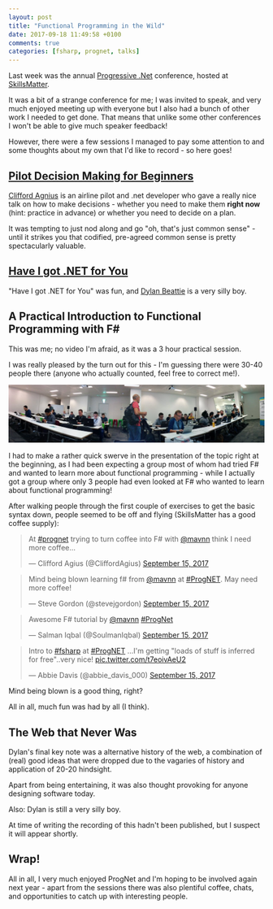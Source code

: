 ```yaml
---
layout: post
title: "Functional Programming in the Wild"
date: 2017-09-18 11:49:58 +0100
comments: true
categories: [fsharp, prognet, talks]
---
```

Last week was the annual [Progressive .Net](https://skillsmatter.com/conferences/8268-progressive-dot-net-2017) conference, hosted at [SkillsMatter](https://skillsmatter.com).

It was a bit of a strange conference for me; I was invited to speak, and very much enjoyed meeting up with everyone but I also had a bunch of other work I needed to get done. That means that unlike some other conferences I won't be able to give much speaker feedback!

However, there were a few sessions I managed to pay some attention to and some thoughts about my own that I'd like to record - so here goes!

<!-- more -->

## [Pilot Decision Making for Beginners](https://skillsmatter.com/skillscasts/10458-pilot-decision-management#video)

[Clifford Agnius](https://twitter.com/CliffordAgius) is an airline pilot and .net developer who gave a really nice talk on how to make decisions - whether you need to make them **right now** (hint: practice in advance) or whether you need to decide on a plan.

It was tempting to just nod along and go "oh, that's just common sense" - until it strikes you that codified, pre-agreed common sense is pretty spectacularly valuable.

## [Have I got .NET for You](https://skillsmatter.com/skillscasts/10670-have-i-got-dot-net-for-you)

"Have I got .NET for You" was fun, and [Dylan Beattie](https://twitter.com/dylanbeattie) is a very silly boy.

<h2>A Practical Introduction to Functional Programming with F#</h2>

This was me; no video I'm afraid, as it was a 3 hour practical session.

I was really pleased by the turn out for this - I'm guessing there were 30-40 people there (anyone who actually counted, feel free to correct me!).

![View of the room filling up](/images/crowd_view.jpg)

I had to make a rather quick swerve in the presentation of the topic right at the beginning, as I had been expecting a group most of whom had tried F# and wanted to learn more about functional programming - while I actually got a group where only 3 people had even looked at F# who wanted to learn about functional programming!

After walking people through the first couple of exercises to get the basic syntax down, people seemed to be off and flying (SkillsMatter has a good coffee supply):

<blockquote class="twitter-tweet" data-partner="tweetdeck"><p lang="en" dir="ltr">At <a href="https://twitter.com/hashtag/prognet?src=hash">#prognet</a> trying to turn coffee into F# with <a href="https://twitter.com/mavnn">@mavnn</a> think I need more coffee...</p>&mdash; Clifford Agius (@CliffordAgius) <a href="https://twitter.com/CliffordAgius/status/908645096622522368">September 15, 2017</a></blockquote>

<blockquote class="twitter-tweet" data-partner="tweetdeck"><p lang="en" dir="ltr">Mind being blown learning f# from <a href="https://twitter.com/mavnn">@mavnn</a> at <a href="https://twitter.com/hashtag/ProgNET?src=hash">#ProgNET</a>. May need more coffee!</p>&mdash; Steve Gordon (@stevejgordon) <a href="https://twitter.com/stevejgordon/status/908635653675585536">September 15, 2017</a></blockquote>

<blockquote class="twitter-tweet" data-partner="tweetdeck"><p lang="en" dir="ltr">Awesome F# tutorial by <a href="https://twitter.com/mavnn">@mavnn</a> <a href="https://twitter.com/hashtag/ProgNet?src=hash">#ProgNet</a></p>&mdash; Salman Iqbal (@SoulmanIqbal) <a href="https://twitter.com/SoulmanIqbal/status/908638281201537024">September 15, 2017</a></blockquote>

<blockquote class="twitter-tweet" data-partner="tweetdeck"><p lang="en" dir="ltr">Intro to <a href="https://twitter.com/hashtag/fsharp?src=hash">#fsharp</a> at <a href="https://twitter.com/hashtag/ProgNET?src=hash">#ProgNET</a> ...I&#39;m getting &quot;loads of stuff is inferred for free&quot;..very nice! <a href="https://t.co/t7eoivAeU2">pic.twitter.com/t7eoivAeU2</a></p>&mdash; Abbie Davis (@abbie_davis_000) <a href="https://twitter.com/abbie_davis_000/status/908628569001267200">September 15, 2017</a></blockquote>
<script async src="//platform.twitter.com/widgets.js" charset="utf-8"></script>

Mind being blown is a good thing, right?

All in all, much fun was had by all (I think).

## The Web that Never Was

Dylan's final key note was a alternative history of the web, a combination of (real) good ideas that were dropped due to the vagaries of history and application of 20-20 hindsight.

Apart from being entertaining, it was also thought provoking for anyone designing software today.

Also: Dylan is still a very silly boy.

At time of writing the recording of this hadn't been published, but I suspect it will appear shortly.

## Wrap!

All in all, I very much enjoyed ProgNet and I'm hoping to be involved again next year - apart from the sessions there was also plentiful coffee, chats, and opportunities to catch up with interesting people.
